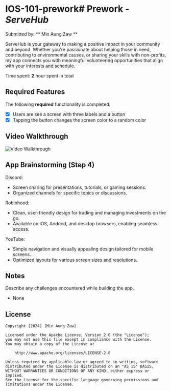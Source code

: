 # IOS-101-prework# Prework - *ServeHub*

Submitted by: ** Min Aung Zaw **

ServeHub is your gateway to making a positive impact in your community and beyond. Whether you're passionate about helping those in need, contributing to environmental causes, or sharing your skills with non-profits, my app connects you with meaningful volunteering opportunities that align with your interests and schedule.

Time spent: **2** hour spent in total

## Required Features

The following **required** functionality is completed:

- [x] Users are see a screen with three labels and a button
- [x] Tapping the button changes the screen color to a random color
 
## Video Walkthrough

<img src='walkthrough.gif' title='Video Walkthrough' width='' alt='Video Walkthrough' />

## App Brainstorming (Step 4)

Discord:

- Screen sharing for presentations, tutorials, or gaming sessions.
- Organized channels for specific topics or discussions.

Robinhood:

- Clean, user-friendly design for trading and managing investments on the go.
- Available on iOS, Android, and desktop browsers, enabling seamless access.

YouTube:

- Simple navigation and visually appealing design tailored for mobile screens.
- Optimized layouts for various screen sizes and resolutions.

## Notes

Describe any challenges encountered while building the app.

- None

## License

    Copyright [2024] [Min Aung Zaw]

    Licensed under the Apache License, Version 2.0 (the "License");
    you may not use this file except in compliance with the License.
    You may obtain a copy of the License at

        http://www.apache.org/licenses/LICENSE-2.0

    Unless required by applicable law or agreed to in writing, software
    distributed under the License is distributed on an "AS IS" BASIS,
    WITHOUT WARRANTIES OR CONDITIONS OF ANY KIND, either express or implied.
    See the License for the specific language governing permissions and
    limitations under the License.